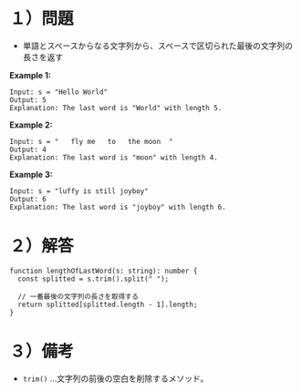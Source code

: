 # １）問題

- 単語とスペースからなる文字列から、スペースで区切られた最後の文字列の長さを返す

**Example 1:**

```tsx
Input: s = "Hello World"
Output: 5
Explanation: The last word is "World" with length 5.

```

**Example 2:**

```tsx
Input: s = "   fly me   to   the moon  "
Output: 4
Explanation: The last word is "moon" with length 4.

```

**Example 3:**

```tsx
Input: s = "luffy is still joyboy"
Output: 6
Explanation: The last word is "joyboy" with length 6.
```

# ２）解答

```tsx
function lengthOfLastWord(s: string): number {
  const splitted = s.trim().split(" ");

  // 一番最後の文字列の長さを取得する
  return splitted[splitted.length - 1].length;
}
```

# ３）備考

- `trim()` …文字列の前後の空白を削除するメソッド。
